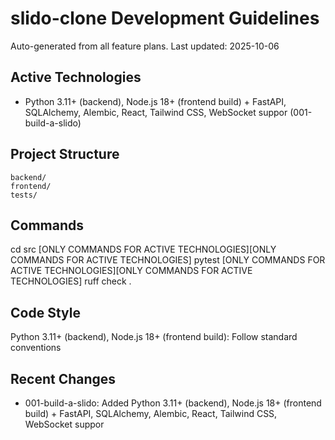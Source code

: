# slido-clone Development Guidelines

Auto-generated from all feature plans. Last updated: 2025-10-06

## Active Technologies
- Python 3.11+ (backend), Node.js 18+ (frontend build) + FastAPI, SQLAlchemy, Alembic, React, Tailwind CSS, WebSocket suppor (001-build-a-slido)

## Project Structure
```
backend/
frontend/
tests/
```

## Commands
cd src [ONLY COMMANDS FOR ACTIVE TECHNOLOGIES][ONLY COMMANDS FOR ACTIVE TECHNOLOGIES] pytest [ONLY COMMANDS FOR ACTIVE TECHNOLOGIES][ONLY COMMANDS FOR ACTIVE TECHNOLOGIES] ruff check .

## Code Style
Python 3.11+ (backend), Node.js 18+ (frontend build): Follow standard conventions

## Recent Changes
- 001-build-a-slido: Added Python 3.11+ (backend), Node.js 18+ (frontend build) + FastAPI, SQLAlchemy, Alembic, React, Tailwind CSS, WebSocket suppor

<!-- MANUAL ADDITIONS START -->
<!-- MANUAL ADDITIONS END -->